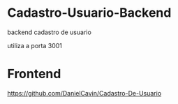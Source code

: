 # Cadastro-Usuario-Backend
backend cadastro de usuario

utiliza a porta 3001
# Frontend <br>
https://github.com/DanielCavin/Cadastro-De-Usuario
